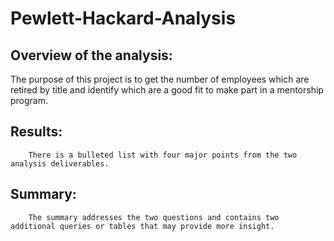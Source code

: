 # Pewlett-Hackard-Analysis

## Overview of the analysis:
The purpose of this project is to get the number of employees which are retired by title and identify which are a good fit to make part in a mentorship program. 

## Results:
        There is a bulleted list with four major points from the two analysis deliverables. 

## Summary:
        The summary addresses the two questions and contains two additional queries or tables that may provide more insight. 
